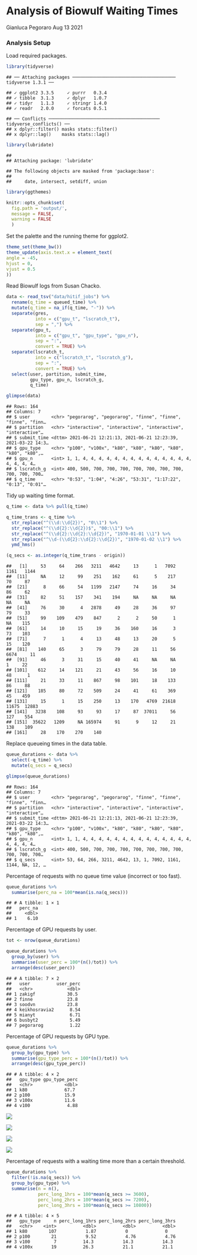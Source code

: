 Analysis of Biowulf Waiting Times
================
Gianluca Pegoraro
Aug 13 2021

### Analysis Setup

Load required packages.

``` r
library(tidyverse)
```

    ## ── Attaching packages ─────────────────────────────────────── tidyverse 1.3.1 ──

    ## ✓ ggplot2 3.3.5     ✓ purrr   0.3.4
    ## ✓ tibble  3.1.3     ✓ dplyr   1.0.7
    ## ✓ tidyr   1.1.3     ✓ stringr 1.4.0
    ## ✓ readr   2.0.0     ✓ forcats 0.5.1

    ## ── Conflicts ────────────────────────────────────────── tidyverse_conflicts() ──
    ## x dplyr::filter() masks stats::filter()
    ## x dplyr::lag()    masks stats::lag()

``` r
library(lubridate)
```

    ## 
    ## Attaching package: 'lubridate'

    ## The following objects are masked from 'package:base':
    ## 
    ##     date, intersect, setdiff, union

``` r
library(ggthemes)
```

``` r
knitr::opts_chunk$set(
  fig.path = 'output/',
  message = FALSE,
  warning = FALSE
  )
```

Set the palette and the running theme for ggplot2.

``` r
theme_set(theme_bw())
theme_update(axis.text.x = element_text(
angle = -45,
hjust = 0,
vjust = 0.5
))
```

Read Biowulf logs from Susan Chacko.

``` r
data <- read_tsv("data/hitif_jobs") %>% 
  rename(q_time = queued_time) %>%
  mutate(q_time = na_if(q_time, "-")) %>%
  separate(gres, 
           into = c("gpu_t", "lscratch_t"), 
           sep = ",") %>%
  separate(gpu_t, 
           into = c("gpu_t", "gpu_type", "gpu_n"), 
           sep = ":",
           convert = TRUE) %>%
  separate(lscratch_t, 
           into = c("lscratch_t", "lscratch_g"),
           sep = ":",
           convert = TRUE) %>%
  select(user, partition, submit_time, 
         gpu_type, gpu_n, lscratch_g,
         q_time)

glimpse(data)
```

    ## Rows: 164
    ## Columns: 7
    ## $ user        <chr> "pegorarog", "pegorarog", "finne", "finne", "finne", "finn…
    ## $ partition   <chr> "interactive", "interactive", "interactive", "interactive"…
    ## $ submit_time <dttm> 2021-06-21 12:21:13, 2021-06-21 12:23:39, 2021-03-22 14:3…
    ## $ gpu_type    <chr> "p100", "v100x", "k80", "k80", "k80", "k80", "k80", "k80",…
    ## $ gpu_n       <int> 1, 1, 4, 4, 4, 4, 4, 4, 4, 4, 4, 4, 4, 4, 4, 4, 4, 4, 4, 4…
    ## $ lscratch_g  <int> 400, 500, 700, 700, 700, 700, 700, 700, 700, 700, 700, 700…
    ## $ q_time      <chr> "0:53", "1:04", "4:26", "53:31", "1:17:22", "0:13", "0:01"…

Tidy up waiting time format.

``` r
q_time <- data %>% pull(q_time)

q_time_trans <- q_time %>% 
  str_replace("^(\\d:\\d{2})", "0\\1") %>% 
  str_replace("^(\\d{2}:\\d{2})$", "00:\\1") %>%
  str_replace("^(\\d{2}:\\d{2}:\\d{2})", "1970-01-01 \\1") %>%
  str_replace("^\\d-(\\d{2}:\\d{2}:\\d{2})", "1970-01-02 \\1") %>% 
  ymd_hms()

(q_secs <- as.integer(q_time_trans - origin))
```

    ##   [1]     53     64    266   3211   4642     13      1   7092   1161   1144
    ##  [11]     NA     12     99    251    162     61      5    217     70     87
    ##  [21]      8     66     54   1199   2147     74     16     34     86     62
    ##  [31]     82     51    157    341    194     NA     NA     NA     NA     NA
    ##  [41]     76     30      4   2878     49     28     36     97     79     33
    ##  [51]     99    109    479    847      2      2     50      1     NA    115
    ##  [61]     14     10     15     19     36    160     16      3     73    103
    ##  [71]      7      1      4     13     48     13     20      5     15    120
    ##  [81]    140     65      3     79     79     28     11     56   6674     11
    ##  [91]     46      3     31     15     40     41     NA     NA      1     22
    ## [101]    612     14    121     21     43     56     16     10     48      1
    ## [111]     21     33     11    867     98    101     18    133     86     88
    ## [121]    185     80     72    509     24     41     61    369     45    459
    ## [131]     15      1     15    250     13    170   4769  21618  11675  12883
    ## [141]   3238    108     93     93     17     87  37011     56    127    554
    ## [151]  35622   1209     NA 165974     91      9     12     21    138    109
    ## [161]     28    170    270    140

Replace queueing times in the data table.

``` r
queue_durations <- data %>% 
  select(-q_time) %>%
  mutate(q_secs = q_secs)

glimpse(queue_durations)
```

    ## Rows: 164
    ## Columns: 7
    ## $ user        <chr> "pegorarog", "pegorarog", "finne", "finne", "finne", "finn…
    ## $ partition   <chr> "interactive", "interactive", "interactive", "interactive"…
    ## $ submit_time <dttm> 2021-06-21 12:21:13, 2021-06-21 12:23:39, 2021-03-22 14:3…
    ## $ gpu_type    <chr> "p100", "v100x", "k80", "k80", "k80", "k80", "k80", "k80",…
    ## $ gpu_n       <int> 1, 1, 4, 4, 4, 4, 4, 4, 4, 4, 4, 4, 4, 4, 4, 4, 4, 4, 4, 4…
    ## $ lscratch_g  <int> 400, 500, 700, 700, 700, 700, 700, 700, 700, 700, 700, 700…
    ## $ q_secs      <int> 53, 64, 266, 3211, 4642, 13, 1, 7092, 1161, 1144, NA, 12, …

Percentage of requests with no queue time value (incorrect or too fast).

``` r
queue_durations %>% 
  summarise(perc_na = 100*mean(is.na(q_secs))) 
```

    ## # A tibble: 1 × 1
    ##   perc_na
    ##     <dbl>
    ## 1    6.10

Percentage of GPU requests by user.

``` r
tot <- nrow(queue_durations)

queue_durations %>%
  group_by(user) %>%
  summarise(user_perc = 100*(n()/tot)) %>%
  arrange(desc(user_perc))
```

    ## # A tibble: 7 × 2
    ##   user          user_perc
    ##   <chr>             <dbl>
    ## 1 zakigf            30.5 
    ## 2 finne             23.8 
    ## 3 soodvn            23.8 
    ## 4 keikhosravia2      8.54
    ## 5 mianyt             6.71
    ## 6 busbyt2            5.49
    ## 7 pegorarog          1.22

Percentage of GPU requests by GPU type.

``` r
queue_durations %>%
  group_by(gpu_type) %>%
  summarise(gpu_type_perc = 100*(n()/tot)) %>%
  arrange(desc(gpu_type_perc))
```

    ## # A tibble: 4 × 2
    ##   gpu_type gpu_type_perc
    ##   <chr>            <dbl>
    ## 1 k80              67.7 
    ## 2 p100             15.9 
    ## 3 v100x            11.6 
    ## 4 v100              4.88

![](output/plot-hist-durations-1.png)<!-- -->

![](output/by-gpu-number-1.png)<!-- -->

![](output/by-user-1.png)<!-- -->

![](output/by-gpu-type-1.png)<!-- -->

Percentage of requests with a waiting time more than a certain
threshold.

``` r
queue_durations %>%
  filter(!is.na(q_secs)) %>%
  group_by(gpu_type) %>%
  summarise(n = n(),
            perc_long_1hrs = 100*mean(q_secs >= 3600),
            perc_long_2hrs = 100*mean(q_secs >= 7200),
            perc_long_3hrs = 100*mean(q_secs >= 10800))
```

    ## # A tibble: 4 × 5
    ##   gpu_type     n perc_long_1hrs perc_long_2hrs perc_long_3hrs
    ##   <chr>    <int>          <dbl>          <dbl>          <dbl>
    ## 1 k80        107           1.87           0              0   
    ## 2 p100        21           9.52           4.76           4.76
    ## 3 v100         7          14.3           14.3           14.3 
    ## 4 v100x       19          26.3           21.1           21.1
